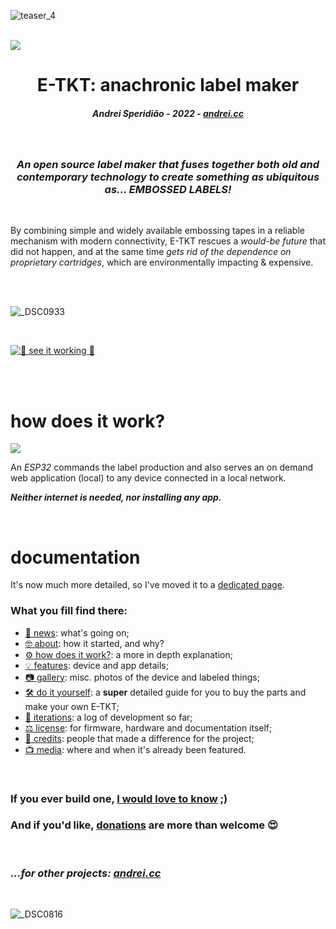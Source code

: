 ![teaser_4](https://user-images.githubusercontent.com/15098003/171178685-e226b7ec-bc1c-44df-a134-f5b71171801a.gif)

<br>

<a href="https://certification.oshwa.org/br000010.html" target="_blank">
  <picture>
    <source media="(prefers-color-scheme: dark)" srcset="https://user-images.githubusercontent.com/15098003/196943625-ccef0886-9a68-493c-814a-6e63b238b2bd.png">
    <source media="(prefers-color-scheme: light)" srcset="https://user-images.githubusercontent.com/15098003/196943559-973e30a0-acfd-4a96-a7b8-da4f9bf773d8.png">
    <img src="https://user-images.githubusercontent.com/15098003/196943559-973e30a0-acfd-4a96-a7b8-da4f9bf773d8.png">
  </picture>
</a>


<br>

<h1 align="center">E-TKT: anachronic label maker</h1>
<h5 align="center">Andrei Speridião - 2022 - <a href="https://andrei.cc">andrei.cc</a></h6>

<br>

<h3 align="center"><i>An open source label maker that fuses together both old and contemporary technology to create something as ubiquitous as... EMBOSSED LABELS!</i></h2>

<br>

By combining simple and widely available embossing tapes in a reliable mechanism with modern connectivity, E-TKT rescues a *would-be future* that did not happen, and at the same time *gets rid of the dependence on proprietary cartridges*, which are environmentally impacting & expensive.

<br>
<br>

![_DSC0933](https://user-images.githubusercontent.com/15098003/196803028-69a44a98-04b3-4a64-b55b-feddd9654e46.jpg)

<br>

[![🎥 see it working 🎥](https://user-images.githubusercontent.com/15098003/171185500-8a63297c-487c-4900-b6d2-5c67298541d4.png)](https://www.youtube.com/watch?v=F0E5adLQ-AY "🎥 see it working 🎥")

<br><br>

# how does it work?


<picture>
  <source media="(prefers-color-scheme: dark)" srcset="https://user-images.githubusercontent.com/15098003/196457261-b6343e3f-528d-4cbe-a548-1b4f4463e4a1.png">
  <source media="(prefers-color-scheme: light)" srcset="https://user-images.githubusercontent.com/15098003/196947337-6aefe414-159e-483b-9dc4-a49cfc82c548.png">
  <img src="https://user-images.githubusercontent.com/15098003/196943559-973e30a0-acfd-4a96-a7b8-da4f9bf773d8.png">
</picture>


An *ESP32* commands the label production and also serves an on demand web application (local) to any device connected in a local network.

***Neither internet is needed, nor installing any app.***

<br>

# documentation 

It's now much more detailed, so I've moved it to a [dedicated page](https://andreisperid.github.io/E-TKT/).

### What you fill find there:

- [🎯 news](https://andreisperid.github.io/E-TKT/news.html): what's going on;
- [🤓 about](https://andreisperid.github.io/E-TKT/about.html): how it started, and why?
- [⚙️ how does it work?](https://andreisperid.github.io/E-TKT/how.html): a more in depth explanation;
- [💡 features](https://andreisperid.github.io/E-TKT/features.html): device and app details;
- [📷 gallery](https://andreisperid.github.io/E-TKT/gallery.html): misc. photos of the device and labeled things;
- [🛠️ do it yourself](https://andreisperid.github.io/E-TKT/diy/diy.html): a **super** detailed guide for you to buy the parts and make your own E-TKT;
- [🧬 iterations](https://andreisperid.github.io/E-TKT/iterations/iterations.html): a log of development so far;
- [⚖️ license](https://andreisperid.github.io/E-TKT/license.html): for firmware, hardware and documentation itself;
- [🏅 credits](https://andreisperid.github.io/E-TKT/credits/credits.html): people that made a difference for the project;
- [📺 media](https://andreisperid.github.io/E-TKT/media.html): where and when it's already been featured.

<br>

### If you ever build one, [I would love to know](mailto:hi@andrei.cc) ;)

### And if you'd like, [donations](https://www.paypal.com/donate/?business=U5QYSBT2TLZL8&no_recurring=0&currency_code=USD) are more than welcome 😍

<br>

### *...for other projects: [andrei.cc](https://andrei.cc)*

<br>

![_DSC0816](https://user-images.githubusercontent.com/15098003/196803410-4224c3c8-c57b-4dd6-9995-3067e11d042b.jpg)
